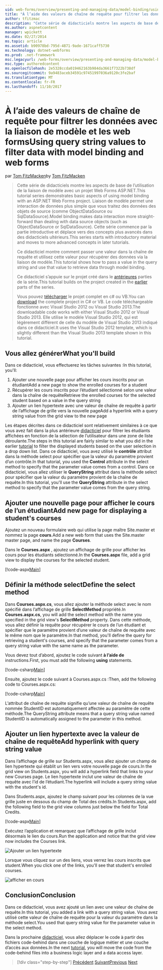 ```yaml
---
uid: web-forms/overview/presenting-and-managing-data/model-binding/using-query-string-values-to-retrieve-data
title: "À l’aide des valeurs de chaîne de requête pour filtrer les données avec la liaison de modèle et les web forms | Documents Microsoft"
author: tfitzmac
description: "Cette série de didacticiels montre les aspects de base de l’utilisation de la liaison de modèle avec un projet Web Forms ASP.NET. Liaison de modèle permet une interaction de données plus droites-..."
ms.author: aspnetcontent
manager: wpickett
ms.date: 02/27/2014
ms.topic: article
ms.assetid: b90978bd-795d-4871-9ade-1671caff5730
ms.technology: dotnet-webforms
ms.prod: .net-framework
msc.legacyurl: /web-forms/overview/presenting-and-managing-data/model-binding/using-query-string-values-to-retrieve-data
msc.type: authoredcontent
ms.openlocfilehash: 2e5328ccda019462163b984da3661f7322b738df
ms.sourcegitcommit: 9a9483aceb34591c97451997036a9120c3fe2baf
ms.translationtype: MT
ms.contentlocale: fr-FR
ms.lasthandoff: 11/10/2017
---
```

<a name="using-query-string-values-to-filter-data-with-model-binding-and-web-forms"></a><span data-ttu-id="c2e4a-104">À l’aide des valeurs de chaîne de requête pour filtrer les données avec la liaison de modèle et les web forms</span><span class="sxs-lookup"><span data-stu-id="c2e4a-104">Using query string values to filter data with model binding and web forms</span></span>
====================
<span data-ttu-id="c2e4a-105">par [Tom FitzMacken](https://github.com/tfitzmac)</span><span class="sxs-lookup"><span data-stu-id="c2e4a-105">by [Tom FitzMacken](https://github.com/tfitzmac)</span></span>

> <span data-ttu-id="c2e4a-106">Cette série de didacticiels montre les aspects de base de l’utilisation de la liaison de modèle avec un projet Web Forms ASP.NET.</span><span class="sxs-lookup"><span data-stu-id="c2e4a-106">This tutorial series demonstrates basic aspects of using model binding with an ASP.NET Web Forms project.</span></span> <span data-ttu-id="c2e4a-107">Liaison de modèle permet une interaction de données plus simple que vous traitez des données des objets de source (comme ObjectDataSource ou SqlDataSource).</span><span class="sxs-lookup"><span data-stu-id="c2e4a-107">Model binding makes data interaction more straight-forward than dealing with data source objects (such as ObjectDataSource or SqlDataSource).</span></span> <span data-ttu-id="c2e4a-108">Cette série commence par la partie introductive et déplace vers des concepts plus avancés dans des didacticiels ultérieurs.</span><span class="sxs-lookup"><span data-stu-id="c2e4a-108">This series starts with introductory material and moves to more advanced concepts in later tutorials.</span></span>
> 
> <span data-ttu-id="c2e4a-109">Ce didacticiel montre comment passer une valeur dans la chaîne de requête et utilisez cette valeur pour récupérer des données via la liaison de modèle.</span><span class="sxs-lookup"><span data-stu-id="c2e4a-109">This tutorial shows how to pass a value in the query string and use that value to retrieve data through model binding.</span></span>
> 
> <span data-ttu-id="c2e4a-110">Ce didacticiel s’appuie sur le projet créé dans le [antérieures](retrieving-data.md) parties de la série.</span><span class="sxs-lookup"><span data-stu-id="c2e4a-110">This tutorial builds on the project created in the [earlier](retrieving-data.md) parts of the series.</span></span>
> 
> <span data-ttu-id="c2e4a-111">Vous pouvez [télécharger](https://go.microsoft.com/fwlink/?LinkId=286116) le projet complet en c# ou VB.</span><span class="sxs-lookup"><span data-stu-id="c2e4a-111">You can [download](https://go.microsoft.com/fwlink/?LinkId=286116) the complete project in C# or VB.</span></span> <span data-ttu-id="c2e4a-112">Le code téléchargeable fonctionne avec Visual Studio 2012 ou Visual Studio 2013.</span><span class="sxs-lookup"><span data-stu-id="c2e4a-112">The downloadable code works with either Visual Studio 2012 or Visual Studio 2013.</span></span> <span data-ttu-id="c2e4a-113">Elle utilise le modèle Visual Studio 2012, qui est légèrement différent de celle du modèle de Visual Studio 2013 indiqué dans ce didacticiel.</span><span class="sxs-lookup"><span data-stu-id="c2e4a-113">It uses the Visual Studio 2012 template, which is slightly different than the Visual Studio 2013 template shown in this tutorial.</span></span>


## <a name="what-youll-build"></a><span data-ttu-id="c2e4a-114">Vous allez générer</span><span class="sxs-lookup"><span data-stu-id="c2e4a-114">What you'll build</span></span>

<span data-ttu-id="c2e4a-115">Dans ce didacticiel, vous effectuerez les tâches suivantes :</span><span class="sxs-lookup"><span data-stu-id="c2e4a-115">In this tutorial, you'll:</span></span>

1. <span data-ttu-id="c2e4a-116">Ajouter une nouvelle page pour afficher les cours inscrits pour un étudiant</span><span class="sxs-lookup"><span data-stu-id="c2e4a-116">Add a new page to show the enrolled courses for a student</span></span>
2. <span data-ttu-id="c2e4a-117">Récupérer les cours inscrits pour l’étudiant sélectionné selon une valeur dans la chaîne de requête</span><span class="sxs-lookup"><span data-stu-id="c2e4a-117">Retrieve the enrolled courses for the selected student based on a value in the query string</span></span>
3. <span data-ttu-id="c2e4a-118">Ajouter un lien hypertexte avec une valeur de chaîne de requête à partir de l’affichage de grille vers la nouvelle page</span><span class="sxs-lookup"><span data-stu-id="c2e4a-118">Add a hyperlink with a query string value from the grid view to the new page</span></span>

<span data-ttu-id="c2e4a-119">Les étapes décrites dans ce didacticiel sont relativement similaires à ce que vous avez fait dans la plus antérieure [didacticiel](sorting-paging-and-filtering-data.md) pour filtrer les étudiants affichées en fonction de la sélection de l’utilisateur dans une zone de liste déroulante.</span><span class="sxs-lookup"><span data-stu-id="c2e4a-119">The steps in this tutorial are fairly similar to what you did in the earlier [tutorial](sorting-paging-and-filtering-data.md) to filter the displayed students based on the user selection in a drop down list.</span></span> <span data-ttu-id="c2e4a-120">Dans ce didacticiel, vous avez utilisé le **contrôle** attribut dans la méthode select pour spécifier que la valeur du paramètre provient d’un contrôle.</span><span class="sxs-lookup"><span data-stu-id="c2e4a-120">In that tutorial, you used the **Control** attribute in the select method to specify that the parameter value comes from a control.</span></span> <span data-ttu-id="c2e4a-121">Dans ce didacticiel, vous allez utiliser le **QueryString** attribut dans la méthode select pour spécifier que la valeur du paramètre provient de la chaîne de requête.</span><span class="sxs-lookup"><span data-stu-id="c2e4a-121">In this tutorial, you'll use the **QueryString** attribute in the select method to specify that the parameter value comes from the query string.</span></span>

## <a name="add-new-page-for-displaying-a-students-courses"></a><span data-ttu-id="c2e4a-122">Ajouter une nouvelle page pour afficher le cours de l’un étudiant</span><span class="sxs-lookup"><span data-stu-id="c2e4a-122">Add new page for displaying a student's courses</span></span>

<span data-ttu-id="c2e4a-123">Ajoutez un nouveau formulaire web qui utilise la page maître Site.master et nommez la page **cours**.</span><span class="sxs-lookup"><span data-stu-id="c2e4a-123">Add a new web form that uses the Site.master master page, and name the page **Courses**.</span></span>

<span data-ttu-id="c2e4a-124">Dans le **Courses.aspx** , ajoutez un affichage de grille pour afficher les cours pour les étudiants sélectionné.</span><span class="sxs-lookup"><span data-stu-id="c2e4a-124">In the **Courses.aspx** file, add a grid view to display the courses for the selected student.</span></span>

[!code-aspx[Main](using-query-string-values-to-retrieve-data/samples/sample1.aspx)]

## <a name="define-the-select-method"></a><span data-ttu-id="c2e4a-125">Définir la méthode select</span><span class="sxs-lookup"><span data-stu-id="c2e4a-125">Define the select method</span></span>

<span data-ttu-id="c2e4a-126">Dans **Courses.aspx.cs**, vous allez ajouter la méthode select avec le nom spécifié dans l’affichage de grille **SelectMethod** propriété.</span><span class="sxs-lookup"><span data-stu-id="c2e4a-126">In **Courses.aspx.cs**, you will add the select method with the name you specified in the grid view's **SelectMethod** property.</span></span> <span data-ttu-id="c2e4a-127">Dans cette méthode, vous allez définir la requête pour récupérer le cours de l’un étudiant et spécifier que le paramètre provient d’une valeur de chaîne de requête avec le même nom que le paramètre.</span><span class="sxs-lookup"><span data-stu-id="c2e4a-127">In that method, you'll define the query for retrieving a student's courses, and specify that the parameter comes from a query string value with the same name as the parameter.</span></span>

<span data-ttu-id="c2e4a-128">Vous devez tout d’abord, ajoutez le code suivant **à l’aide de** instructions.</span><span class="sxs-lookup"><span data-stu-id="c2e4a-128">First, you must add the following **using** statements.</span></span>

[!code-csharp[Main](using-query-string-values-to-retrieve-data/samples/sample2.cs)]

<span data-ttu-id="c2e4a-129">Ensuite, ajoutez le code suivant à Courses.aspx.cs :</span><span class="sxs-lookup"><span data-stu-id="c2e4a-129">Then, add the following code to Courses.aspx.cs:</span></span>

[!code-csharp[Main](using-query-string-values-to-retrieve-data/samples/sample3.cs)]

<span data-ttu-id="c2e4a-130">L’attribut de chaîne de requête signifie qu’une valeur de chaîne de requête nommée StudentID est automatiquement affectée au paramètre de cette méthode.</span><span class="sxs-lookup"><span data-stu-id="c2e4a-130">The QueryString attribute means that a query string value named StudentID is automatically assigned to the parameter in this method.</span></span>

## <a name="add-hyperlink-with-query-string-value"></a><span data-ttu-id="c2e4a-131">Ajouter un lien hypertexte avec la valeur de chaîne de requête</span><span class="sxs-lookup"><span data-stu-id="c2e4a-131">Add hyperlink with query string value</span></span>

<span data-ttu-id="c2e4a-132">Dans l’affichage de grille sur Students.aspx, vous allez ajouter un champ de lien hypertexte qui établit un lien vers votre nouvelle page de cours.</span><span class="sxs-lookup"><span data-stu-id="c2e4a-132">In the grid view on Students.aspx, you will add a hyperlink field that links to your new Courses page.</span></span> <span data-ttu-id="c2e4a-133">Le lien hypertexte inclut une valeur de chaîne de requête avec l’id de l’étudiant.</span><span class="sxs-lookup"><span data-stu-id="c2e4a-133">The hyperlink will include a query string value with the student's id.</span></span>

<span data-ttu-id="c2e4a-134">Dans Students.aspx, ajoutez le champ suivant pour les colonnes de la vue grille juste en dessous du champ de Total des crédits.</span><span class="sxs-lookup"><span data-stu-id="c2e4a-134">In Students.aspx, add the following field to the grid view columns just below the field for Total Credits.</span></span>

[!code-aspx[Main](using-query-string-values-to-retrieve-data/samples/sample4.aspx?highlight=7-8)]

<span data-ttu-id="c2e4a-135">Exécutez l’application et remarquez que l’affichage de grille inclut désormais le lien du cours.</span><span class="sxs-lookup"><span data-stu-id="c2e4a-135">Run the application and notice that the grid view now includes the Courses link.</span></span>

![Ajouter un lien hypertexte](using-query-string-values-to-retrieve-data/_static/image1.png)

<span data-ttu-id="c2e4a-137">Lorsque vous cliquez sur un des liens, vous verrez les cours inscrits que student.</span><span class="sxs-lookup"><span data-stu-id="c2e4a-137">When you click one of the links, you'll see that student's enrolled courses.</span></span>

![afficher en cours](using-query-string-values-to-retrieve-data/_static/image2.png)

## <a name="conclusion"></a><span data-ttu-id="c2e4a-139">Conclusion</span><span class="sxs-lookup"><span data-stu-id="c2e4a-139">Conclusion</span></span>

<span data-ttu-id="c2e4a-140">Dans ce didacticiel, vous avez ajouté un lien avec une valeur de chaîne de requête.</span><span class="sxs-lookup"><span data-stu-id="c2e4a-140">In this tutorial, you added a link with a query string value.</span></span> <span data-ttu-id="c2e4a-141">Vous avez utilisé cette valeur de chaîne de requête pour la valeur du paramètre dans la méthode select.</span><span class="sxs-lookup"><span data-stu-id="c2e4a-141">You used that query string value for the parameter value in the select method.</span></span>

<span data-ttu-id="c2e4a-142">Dans la prochaine [didacticiel](adding-business-logic-layer.md), vous allez déplacer le code à partir des fichiers code-behind dans une couche de logique métier et une couche d’accès aux données.</span><span class="sxs-lookup"><span data-stu-id="c2e4a-142">In the next [tutorial](adding-business-logic-layer.md), you will move the code from the code-behind files into a business logic layer and a data access layer.</span></span>

>[!div class="step-by-step"]
<span data-ttu-id="c2e4a-143">[Précédent](integrating-jquery-ui.md)
[Suivant](adding-business-logic-layer.md)</span><span class="sxs-lookup"><span data-stu-id="c2e4a-143">[Previous](integrating-jquery-ui.md)
[Next](adding-business-logic-layer.md)</span></span>
